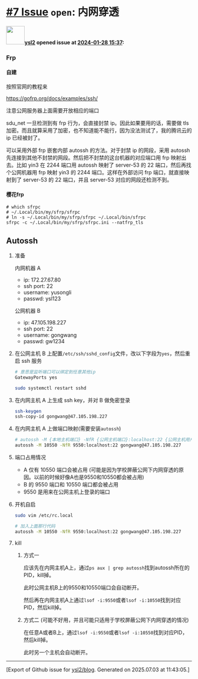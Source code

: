 # [\#7 Issue](https://github.com/ysl2/blog/issues/7) `open`: 内网穿透

#### <img src="https://avatars.githubusercontent.com/u/39717545?u=3a56d7b47e1688f70c83e440ba0835f8d24c43e3&v=4" width="50">[ysl2](https://github.com/ysl2) opened issue at [2024-01-28 15:37](https://github.com/ysl2/blog/issues/7):

### Frp

#### 自建

按照官网的教程来

https://gofrp.org/docs/examples/ssh/

注意公网服务器上面需要开放相应的端口

sdu_net 一旦检测到有 frp 行为，会直接封禁 ip。因此如果要用的话，需要做 tls 加密。而且就算采用了加密，也不知道能不能行，因为没法测试了，我的腾讯云的 ip 已经被封了。

可以采用外部 frp 嵌套内部 autossh 的方法。对于封禁 ip 的网段，采用 autossh 先连接到其他不封禁的网段。然后把不封禁的这台机器的对应端口用 frp 映射出去。比如 yin3 在 2244 端口用 autossh 映射了 server-53 的 22 端口，然后再找个公网机器用 frp 映射 yin3 的 2244 端口。这样在外部访问 frp 端口，就直接映射到了 server-53 的 22 端口，并且 server-53 对应的网段还检测不到。

#### 樱花frp

```
# which sfrpc
# ~/.Local/bin/my/sfrp/sfrpc
# ln -s ~/.Local/bin/my/sfrp/sfrpc ~/.Local/bin/sfrpc
sfrpc -c ~/.Local/bin/my/sfrp/sfrpc.ini --natfrp_tls
```

## Autossh

1. 准备

   内网机器 A

   - ip: 172.27.67.80
   - ssh port: 22
   - username: yusongli
   - passwd: ysl123

   公网机器 B

   - ip: 47.105.198.227
   - ssh port: 22
   - username: gongwang
   - passwd: gw1234

1. 在公网主机 B 上配置`/etc/ssh/sshd_config`文件，改以下字段为`yes`，然后重启 ssh 服务

   ```bash
   # 意思是监听端口可以绑定到任意其他ip
   GatewayPorts yes

   sudo systemctl restart sshd
   ```

1. 在内网主机 A 上生成 ssh key，并对 B 做免密登录

   ```bash
   ssh-keygen
   ssh-copy-id gongwang@47.105.198.227
   ```

1. 在内网主机 A 上做端口映射(需要安装`autossh`)

   ```bash
   # autossh -M {本地主机端口} -NfR {公网主机端口}:localhost:22 {公网主机用户}@{公网ip}
   autossh -M 10550 -NfR 9550:localhost:22 gongwang@47.105.198.227
   ```

1. 端口占用情况

   - A 仅有 10550 端口会被占用 (可能是因为学校屏蔽公网下内网穿透的原因。以前的时候好像A也是9550和10550都会被占用)
   - B 的 9550 端口和 10550 端口都会被占用
   - 9550 是用来在公网主机上登录的端口

1. 开机自启

   ```bash
   sudo vim /etc/rc.local

   # 加入上面那行代码
   autossh -M 10550 -NfR 9550:localhost:22 gongwang@47.105.198.227
   ```

1. kill

   1. 方式一

      应该先在内网主机A上，通过`ps aux | grep autossh`找到autossh所在的PID，kill掉。

      此时公网主机B上的9550和10550端口会自动断开。

      然后再在内网主机A上通过`lsof -i:9550`或者`lsof -i:10550`找到对应PID，然后kill掉。

   1. 方式二 (可能不好用，并且可能只适用于学校屏蔽公网下内网穿透的情况)

      在任意A或者B上，通过`lsof -i:9550`或者`lsof -i:10550`找到对应PID，然后kill掉。

      此时另一个主机会自动断开。




-------------------------------------------------------------------------------



[Export of Github issue for [ysl2/blog](https://github.com/ysl2/blog). Generated on 2025.07.03 at 11:43:05.]
